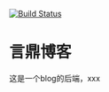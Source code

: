 [![Build Status](https://travis-ci.org/michaelliao/openweixin.svg?branch=master)](https://travis-ci.org/michaelliao/openweixin)
# 言鼎博客

这是一个blog的后端，xxx